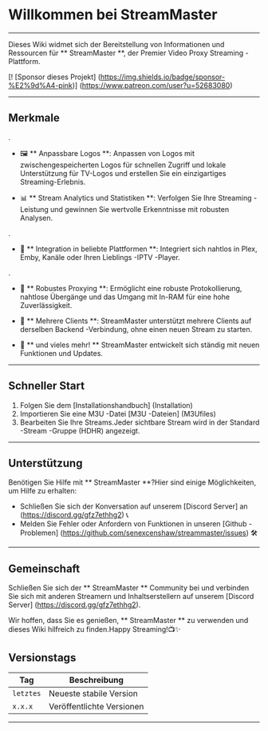 # Willkommen bei StreamMaster

---

Dieses Wiki widmet sich der Bereitstellung von Informationen und Ressourcen für ** StreamMaster **, der Premier Video Proxy Streaming -Plattform.

[! [Sponsor dieses Projekt] (https://img.shields.io/badge/sponsor-%E2%9d%A4-pink)] (https://www.patreon.com/user?u=52683080)

---

## Merkmale

.

- 🖼️ ** Anpassbare Logos **: Anpassen von Logos mit zwischengespeicherten Logos für schnellen Zugriff und lokale Unterstützung für TV-Logos und erstellen Sie ein einzigartiges Streaming-Erlebnis.

- 📊 ** Stream Analytics und Statistiken **: Verfolgen Sie Ihre Streaming -Leistung und gewinnen Sie wertvolle Erkenntnisse mit robusten Analysen.

.

- 🔗 ** Integration in beliebte Plattformen **: Integriert sich nahtlos in Plex, Emby, Kanäle oder Ihren Lieblings -IPTV -Player.

.

- 🚀 ** Robustes Proxying **: Ermöglicht eine robuste Protokollierung, nahtlose Übergänge und das Umgang mit In-RAM für eine hohe Zuverlässigkeit.

- 👥 ** Mehrere Clients **: StreamMaster unterstützt mehrere Clients auf derselben Backend -Verbindung, ohne einen neuen Stream zu starten.

- 🎉 ** und vieles mehr! ** StreamMaster entwickelt sich ständig mit neuen Funktionen und Updates.

---

## Schneller Start

1. Folgen Sie dem [Installationshandbuch] (Installation)
2. Importieren Sie eine M3U -Datei [M3U -Dateien] (M3Ufiles)
3. Bearbeiten Sie Ihre Streams.Jeder sichtbare Stream wird in der Standard -Stream -Gruppe (HDHR) angezeigt.

---

## Unterstützung

Benötigen Sie Hilfe mit ** StreamMaster **?Hier sind einige Möglichkeiten, um Hilfe zu erhalten:

- Schließen Sie sich der Konversation auf unserem [Discord Server] an (https://discord.gg/gfz7ethhg2) 📞
- Melden Sie Fehler oder Anfordern von Funktionen in unseren [Github -Problemen] (https://github.com/senexcenshaw/streammaster/issues) 🛠️

---

## Gemeinschaft

Schließen Sie sich der ** StreamMaster ** Community bei und verbinden Sie sich mit anderen Streamern und Inhaltserstellern auf unserem [Discord Server] (https://discord.gg/gfz7ethhg2).

Wir hoffen, dass Sie es genießen, ** StreamMaster ** zu verwenden und dieses Wiki hilfreich zu finden.Happy Streaming!📺✨


## Versionstags

|Tag |Beschreibung |
|------ |--------------------- |
|`letztes` |Neueste stabile Version |
|`x.x.x` |Veröffentlichte Versionen |

---